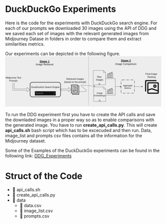 # DuckDuckGo Experiments
Here is the code for the experiments with DuckDuckGo search engine.
For each of our prompts we downloaded 30 images using the API of DDG and we saved  each set of images with the relevant generated images from Midjourney Datase in folders in order to compare them and extract similarities metrics.

Our experiments can be depicted in the following figure.
![DDG Experiments](new_ddg_experiments.png)

To run the DDG experiment first you have to create the API calls and save the downladed images in a proper way so as to enable comparisons with the generated image. You have to run **create_api_calls.py**. This will create **api_calls.sh** bash script which has to be excecuded and then run. 
Data, image_list and prompts csv files contains all the information for the Midjourney dataset.

Some of the Examples of the DuckDuckGo experiments can be found in the following link:
[DDG_Experiments](https://drive.google.com/drive/folders/1K8A2fboCaXfwZyLH1Iu7LVgQy0hPnuzM?usp=sharing)

# Struct of the Code

<body>
    <ul>
    <li>
            <span class="file-icon">&#128196;</span>
            <span class="file-name">api_calls.sh</span>
    </li>
    <li>
            <span class="file-icon">&#128196;</span>
            <span class="file-name">create_api_calls.py</span>
   </li>
   <li>
            <span class="folder-icon">&#128193;</span>
            <span class="folder-name">data</span>
            <ul>
                <li>
                    <span class="file-icon">&#128196;</span>
                    <span class="file-name">data.csv</span>
                </li>
                <li>
                    <span class="file-icon">&#128196;</span>
                    <span class="file-name">image_list.csv</span>
                </li>
                <li>
                    <span class="file-icon">&#128196;</span>
                    <span class="file-name">prompts.csv</span>
                </li>
            </ul>
        </li>
    </ul>
</body>
</html>

